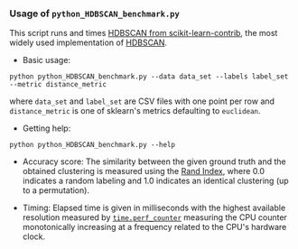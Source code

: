 ### Usage of `python_HDBSCAN_benchmark.py`

This script runs and times [HDBSCAN from scikit-learn-contrib](https://github.com/scikit-learn-contrib/hdbscan),
the most widely used implementation of [HDBSCAN](http://ieeexplore.ieee.org/stamp/stamp.jsp?tp=&arnumber=8215642).

* Basic usage:
```
python python_HDBSCAN_benchmark.py --data data_set --labels label_set --metric distance_metric
```
where `data_set` and `label_set` are CSV files with one point per row and `distance_metric` is one of sklearn's metrics defaulting to `euclidean`.

* Getting help:
```
python python_HDBSCAN_benchmark.py --help
```

* Accuracy score:
The similarity between the given ground truth and the obtained clustering is measured using the [Rand Index](https://scikit-learn.org/stable/modules/generated/sklearn.metrics.adjusted_rand_score.html), where 0.0 indicates a random labeling and 1.0 indicates an identical clustering (up to a permutation).

* Timing:
Elapsed time is given in milliseconds with the highest available resolution measured by [`time.perf_counter`](https://docs.python.org/3/library/time.html#time.perf_counter) measuring the CPU counter monotonically increasing at a frequency related to the CPU's hardware clock.
